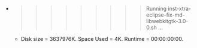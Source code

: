 * >>>>>>>>> Running inst-xtra-eclipse-fix-md-libwebkitgtk-3.0-0.sh ...
  * Disk size = 3637976K. Space Used = 4K. Runtime = 00:00:00:00.
